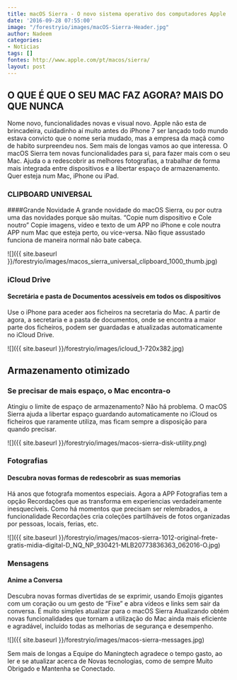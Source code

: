 ```yaml
---
title: macOS Sierra - O novo sistema operativo dos computadores Apple
date: '2016-09-28 07:55:00'
image: "/forestryio/images/macOS-Sierra-Header.jpg"
author: Nadeem
categories:
- Noticias
tags: []
fontes: http://www.apple.com/pt/macos/sierra/
layout: post
---
```

## O QUE É QUE O SEU MAC FAZ AGORA? MAIS DO QUE NUNCA
Nome novo, funcionalidades novas e visual novo. Apple não esta de brincadeira, cuidadinho aí muito antes do iPhone 7 ser lançado todo mundo estava convicto que o nome seria mudado, mas a empresa da maçã como de habito surpreendeu nos. Sem mais de longas vamos ao que interessa.
O macOS Sierra tem novas funcionalidades para si, para fazer mais com o seu Mac. Ajuda o a redescobrir as melhores fotografias, a trabalhar de forma mais integrada entre dispositivos e a libertar espaço de armazenamento. Quer esteja num Mac, iPhone ou iPad.

### CLIPBOARD UNIVERSAL 
####Grande Novidade 
A grande novidade do macOS Sierra, ou por outra uma das novidades porque são muitas.
“Copie num dispositivo e Cole noutro”
Copie imagens, vídeo e texto de um APP no iPhone e cole noutra APP num Mac que esteja perto, ou vice-versa. Não fique assustado funciona de maneira normal não bate cabeça.

![]({{ site.baseurl }}/forestryio/images/macos_sierra_universal_clipboard_1000_thumb.jpg)

### iCloud Drive 
#### Secretária e pasta de Documentos acessíveis em todos os dispositivos
Use o iPhone para aceder aos ficheiros na secretaria do Mac. A partir de agora, a secretaria e a pasta de documentos, onde se encontra a maior parte dos ficheiros, podem ser guardadas e atualizadas automaticamente no iCloud Drive.

![]({{ site.baseurl }}/forestryio/images/icloud_1-720x382.jpg)

## Armazenamento otimizado
###  Se precisar de mais espaço, o Mac encontra-o
Atingiu o limite de espaço de armazenamento? Não há problema. O macOS Sierra ajuda a libertar espaço guardando automaticamente no iCloud os ficheiros que raramente utiliza, mas ficam sempre a disposição para quando precisar.

![]({{ site.baseurl }}/forestryio/images/macos-sierra-disk-utility.png)

### Fotografias
#### Descubra novas formas de redescobrir as suas memorias
Há anos que fotografa momentos especiais. Agora a APP Fotografias tem a opção Recordações que as transforma em experiencias verdadeiramente inesquecíveis.
Como há momentos que precisam ser relembrados, a funcionalidade Recordações cria coleções partilháveis de fotos organizadas por pessoas, locais, ferias, etc.

![]({{ site.baseurl }}/forestryio/images/macos-sierra-1012-original-frete-gratis-midia-digital-D_NQ_NP_930421-MLB20773836363_062016-O.jpg)

### Mensagens
#### Anime a Conversa
 Descubra novas formas divertidas de se exprimir, usando Emojis gigantes com um coração ou um gesto de “Fixe” e abra vídeos e links sem sair da conversa.
É muito simples atualizar para o macOS Sierra 
Atualizando obtém novas funcionalidades que tornam a utilização do Mac ainda mais eficiente e agradável, incluído todas as melhorias de segurança e desempenho.

![]({{ site.baseurl }}/forestryio/images/macos-sierra-messages.jpg)

Sem mais de longas a Equipe do Maningtech agradece o tempo gasto, ao ler e se atualizar acerca de Novas tecnologias, como de sempre Muito Obrigado e Mantenha se Conectado.


